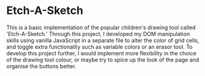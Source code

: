 # Etch-A-Sketch

This is a basic implementation of the popular children's drawing tool called 'Etch-A-Sketch.' Through this project, I developed my DOM manipulation skills using vanilla JavaScript in a separate file to alter the color of grid cells, and toggle extra functionality such as variable colors or an erasor tool. To develop this project further, I would implement more flexibility in the choice of the drawing tool colour, or maybe try to spice up the look of the page and organise the buttons better.
